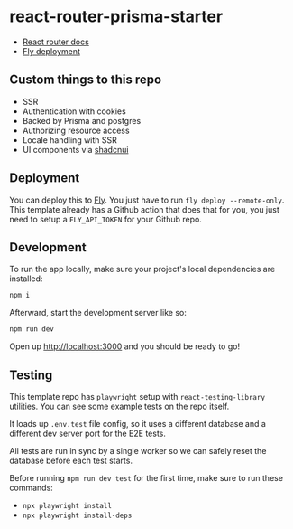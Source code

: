 # react-router-prisma-starter

- [React router docs](https://reactrouter.com/home)
- [Fly deployment](https://react-router-prisma-starter.fly.dev/)

## Custom things to this repo

- SSR
- Authentication with cookies
- Backed by Prisma and postgres
- Authorizing resource access
- Locale handling with SSR
- UI components via [shadcnui](https://ui.shadcn.com/)

## Deployment

You can deploy this to [Fly](https://fly.io). You just have to run `fly deploy --remote-only`. This template already has a Github action that does that for you, you just need to setup a `FLY_API_TOKEN` for your Github repo.

## Development

To run the app locally, make sure your project's local dependencies are installed:

```sh
npm i
```

Afterward, start the development server like so:

```sh
npm run dev
```

Open up [http://localhost:3000](http://localhost:3000) and you should be ready to go!


## Testing

This template repo has `playwright` setup with `react-testing-library` utilities. You can see some example tests on the repo itself.

It loads up `.env.test` file config, so it uses a different database and a different dev server port for the E2E tests.

All tests are run in sync by a single worker so we can safely reset the database before each test starts.

Before running `npm run dev test` for the first time, make sure to run these commands:
- `npx playwright install`
- `npx playwright install-deps`
